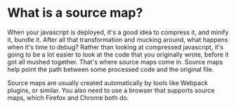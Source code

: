 # What is a source map?

When your javascript is deployed, it's a good idea to compress it, and minify it, bundle it. After all that transformation and mucking around, what happens when it's time to debug? Rather than looking at compressed javascript, it's going to be a lot easier to look at the code that you originally wrote, before it got all mushed together. That's where source maps come in. Source maps help point the path between some processed code and the original file.

Source maps are usually created automatically by tools like Webpack plugins, or similar. You also need to use a browser that supports source maps, which Firefox and Chrome both do.
